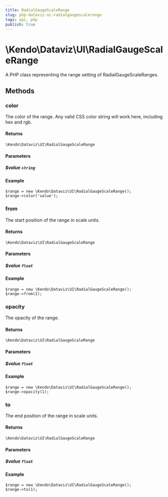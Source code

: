 ```yaml
---
title: RadialGaugeScaleRange
slug: php-dataviz-ui-radialgaugescalerange
tags: api, php
publish: true
---
```


# \Kendo\Dataviz\UI\RadialGaugeScaleRange

A PHP class representing the range setting of RadialGaugeScaleRanges.


## Methods

### color
The color of the range.
Any valid CSS color string will work here, including hex and rgb.

#### Returns
`\Kendo\Dataviz\UI\RadialGaugeScaleRange`

#### Parameters

##### $value `string`



#### Example 
    $range = new \Kendo\Dataviz\UI\RadialGaugeScaleRange();
    $range->color('value');

### from
The start position of the range in scale units.

#### Returns
`\Kendo\Dataviz\UI\RadialGaugeScaleRange`

#### Parameters

##### $value `float`



#### Example 
    $range = new \Kendo\Dataviz\UI\RadialGaugeScaleRange();
    $range->from(1);

### opacity
The opacity of the range.

#### Returns
`\Kendo\Dataviz\UI\RadialGaugeScaleRange`

#### Parameters

##### $value `float`



#### Example 
    $range = new \Kendo\Dataviz\UI\RadialGaugeScaleRange();
    $range->opacity(1);

### to
The end position of the range in scale units.

#### Returns
`\Kendo\Dataviz\UI\RadialGaugeScaleRange`

#### Parameters

##### $value `float`



#### Example 
    $range = new \Kendo\Dataviz\UI\RadialGaugeScaleRange();
    $range->to(1);

